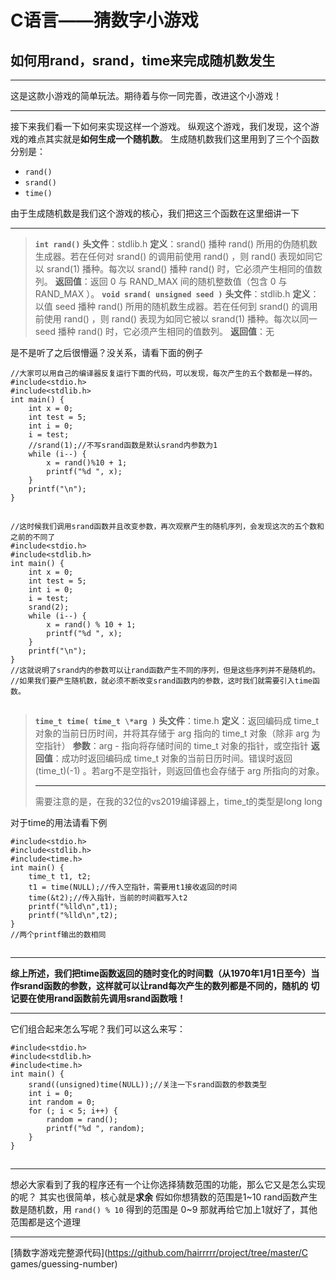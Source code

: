 # C语言——猜数字小游戏

## 如何用rand，srand，time来完成随机数发生

------

这是这款小游戏的简单玩法。期待着与你一同完善，改进这个小游戏！

------

接下来我们看一下如何来实现这样一个游戏。
纵观这个游戏，我们发现，这个游戏的难点其实就是**如何生成一个随机数**。
生成随机数我们这里用到了三个个函数分别是：

- `rand()`
- `srand()`
- `time()`

由于生成随机数是我们这个游戏的核心，我们把这三个函数在这里细讲一下

------

> **`int rand()`**
> **头文件**：stdlib.h
> **定义**：srand() 播种 rand() 所用的伪随机数生成器。若在任何对 srand() 的调用前使用 rand() ，则 rand() 表现如同它以 srand(1) 播种。每次以 srand() 播种 rand() 时，它必须产生相同的值数列。
> **返回值**：返回 ​0​ 与 RAND_MAX 间的随机整数值（包含 0 与 RAND_MAX ）。
> **`void srand( unsigned seed )`**
> **头文件**：stdlib.h
> **定义**：以值 seed 播种 rand() 所用的随机数生成器。若在任何到 srand() 的调用前使用 rand() ，则 rand() 表现为如同它被以 srand(1) 播种。每次以同一 seed 播种 rand() 时，它必须产生相同的值数列。
> **返回值**：无

是不是听了之后很懵逼？没关系，请看下面的例子

```
//大家可以用自己的编译器反复运行下面的代码，可以发现，每次产生的五个数都是一样的。
#include<stdio.h>
#include<stdlib.h>
int main() {
    int x = 0;
    int test = 5;
    int i = 0;
    i = test;
    //srand(1);//不写srand函数是默认srand内参数为1
    while (i--) {
        x = rand()%10 + 1;
        printf("%d ", x);
    }
    printf("\n");
}
```

![点击并拖拽以移动](data:image/gif;base64,R0lGODlhAQABAPABAP///wAAACH5BAEKAAAALAAAAAABAAEAAAICRAEAOw==)

```
//这时候我们调用srand函数并且改变参数，再次观察产生的随机序列，会发现这次的五个数和之前的不同了
#include<stdio.h>
#include<stdlib.h>
int main() {
    int x = 0;
    int test = 5;
    int i = 0;
    i = test;
    srand(2);
    while (i--) {
        x = rand() % 10 + 1;
        printf("%d ", x);
    }
    printf("\n");
}
//这就说明了srand内的参数可以让rand函数产生不同的序列，但是这些序列并不是随机的。
//如果我们要产生随机数，就必须不断改变srand函数内的参数，这时我们就需要引入time函数。
```

![点击并拖拽以移动](data:image/gif;base64,R0lGODlhAQABAPABAP///wAAACH5BAEKAAAALAAAAAABAAEAAAICRAEAOw==)

> **`time_t time( time_t \*arg )`**
> **头文件**：time.h
> **定义**：返回编码成 time_t 对象的当前日历时间，并将其存储于 arg 指向的 time_t 对象（除非 arg 为空指针）
> **参数**：arg - 指向将存储时间的 time_t 对象的指针，或空指针
> **返回值**：成功时返回编码成 time_t 对象的当前日历时间。错误时返回 (time_t)(-1) 。若arg不是空指针，则返回值也会存储于 arg 所指向的对象。
>
> ------
>
> 需要注意的是，在我的32位的vs2019编译器上，time_t的类型是long long

对于time的用法请看下例

```
#include<stdio.h>
#include<stdlib.h>
#include<time.h>
int main() {
    time_t t1, t2;
    t1 = time(NULL);//传入空指针，需要用t1接收返回的时间
    time(&t2);//传入指针，当前的时间戳写入t2
    printf("%lld\n",t1);
    printf("%lld\n",t2);
}
//两个printf输出的数相同
```

![点击并拖拽以移动](data:image/gif;base64,R0lGODlhAQABAPABAP///wAAACH5BAEKAAAALAAAAAABAAEAAAICRAEAOw==)

------

**综上所述，我们把time函数返回的随时变化的时间戳（从1970年1月1日至今）当作srand函数的参数，这样就可以让rand每次产生的数列都是不同的，随机的**
**切记要在使用rand函数前先调用srand函数哦！**

------

它们组合起来怎么写呢？我们可以这么来写：

```
#include<stdio.h>
#include<stdlib.h>
#include<time.h>
int main() {
    srand((unsigned)time(NULL));//关注一下srand函数的参数类型
    int i = 0;
    int random = 0;
    for (; i < 5; i++) {
        random = rand();
        printf("%d ", random);
    }
}
```

![点击并拖拽以移动](data:image/gif;base64,R0lGODlhAQABAPABAP///wAAACH5BAEKAAAALAAAAAABAAEAAAICRAEAOw==)

------

想必大家看到了我的程序还有一个让你选择猜数范围的功能，那么它又是怎么实现的呢？
其实也很简单，核心就是**求余**
假如你想猜数的范围是1~10
rand函数产生数是随机数，用 `rand() % 10` 得到的范围是 0~9 那就再给它加上1就好了，其他范围都是这个道理

------



[猜数字游戏完整源代码](https://github.com/hairrrrr/project/tree/master/C games/guessing-number)

